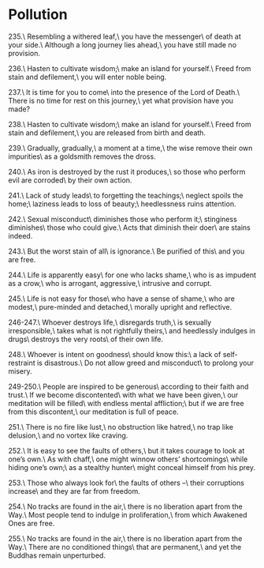 Pollution
=========

235.\\
Resembling a withered leaf,\\
you have the messenger\\
of death at your side.\\
Although a long journey lies ahead,\\
you have still made no provision.

236.\\
Hasten to cultivate wisdom;\\
make an island for yourself.\\
Freed from stain and defilement,\\
you will enter noble being.

237.\\
It is time for you to come\\
into the presence of the Lord of Death.\\
There is no time for rest on this journey,\\
yet what provision have you made?

238.\\
Hasten to cultivate wisdom;\\
make an island for yourself.\\
Freed from stain and defilement,\\
you are released from birth and death.

239.\\
Gradually, gradually,\\
a moment at a time,\\
the wise remove their own impurities\\
as a goldsmith removes the dross.

240.\\
As iron is destroyed by the rust it produces,\\
so those who perform evil are corroded\\
by their own action.

241.\\
Lack of study leads\\
to forgetting the teachings;\\
neglect spoils the home;\\
laziness leads to loss of beauty;\\
heedlessness ruins attention.

242.\\
Sexual misconduct\\
diminishes those who perform it;\\
stinginess diminishes\\
those who could give.\\
Acts that diminish their doer\\
are stains indeed.

243.\\
But the worst stain of all\\
is ignorance.\\
Be purified of this\\
and you are free.

244.\\
Life is apparently easy\\
for one who lacks shame,\\
who is as impudent as a crow,\\
who is arrogant, aggressive,\\
intrusive and corrupt.

245.\\
Life is not easy for those\\
who have a sense of shame,\\
who are modest,\\
pure-minded and detached,\\
morally upright and reflective.

246-247.\\
Whoever destroys life,\\
disregards truth,\\
is sexually irresponsible,\\
takes what is not rightfully theirs,\\
and heedlessly indulges in drugs\\
destroys the very roots\\
of their own life.

248.\\
Whoever is intent on goodness\\
should know this:\\
a lack of self-restraint is disastrous.\\
Do not allow greed and misconduct\\
to prolong your misery.

249-250.\\
People are inspired to be generous\\
according to their faith and trust.\\
If we become discontented\\
with what we have been given,\\
our meditation will be filled\\
with endless mental affliction;\\
but if we are free from this discontent,\\
our meditation is full of peace.

251.\\
There is no fire like lust,\\
no obstruction like hatred,\\
no trap like delusion,\\
and no vortex like craving.

252.\\
It is easy to see the faults of others,\\
but it takes courage to look at one’s own.\\
As with chaff,\\
one might winnow others’ shortcomings\\
while hiding one’s own;\\
as a stealthy hunter\\
might conceal himself from his prey.

253.\\
Those who always look for\\
the faults of others –\\
their corruptions increase\\
and they are far from freedom.

254.\\
No tracks are found in the air,\\
there is no liberation apart from the Way.\\
Most people tend to indulge in proliferation,\\
from which Awakened Ones are free.

255.\\
No tracks are found in the air,\\
there is no liberation apart from the Way.\\
There are no conditioned things\\
that are permanent,\\
and yet the Buddhas remain unperturbed.

